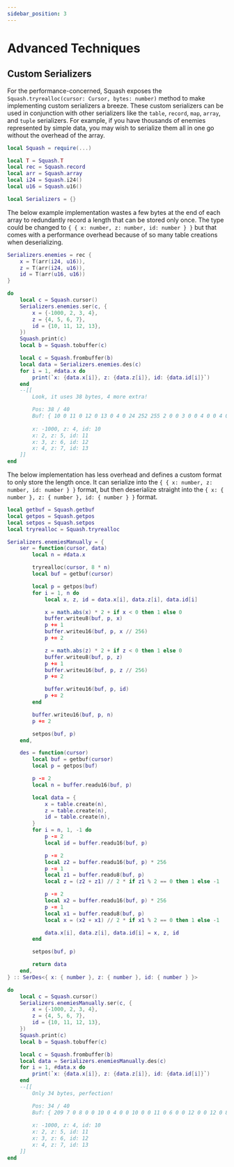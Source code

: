 ```yaml
---
sidebar_position: 3
---
```


# Advanced Techniques

## Custom Serializers
For the performance-concerned, Squash exposes the `Squash.tryrealloc(cursor: Cursor, bytes: number)` method to make implementing custom serializers a breeze. These custom serializers can be used in conjunction with other serializers like the `table`, `record`, `map`, `array`, and `tuple` serializers. For example, if you have thousands of enemies represented by simple data, you may wish to serialize them all in one go without the overhead of the array.

```lua
local Squash = require(...)

local T = Squash.T
local rec = Squash.record
local arr = Squash.array
local i24 = Squash.i24()
local u16 = Squash.u16()

local Serializers = {}
```

The below example implementation wastes a few bytes at the end of each array to redundantly record a length that can be stored only once. The type could be changed to `{ { x: number, z: number, id: number } }` but that comes with a performance overhead because of so many table creations when deserializing.
```lua
Serializers.enemies = rec {
	x = T(arr(i24, u16)),
	z = T(arr(i24, u16)),
	id = T(arr(u16, u16))
}

do
	local c = Squash.cursor()
	Serializers.enemies.ser(c, {
		x = {-1000, 2, 3, 4},
		z = {4, 5, 6, 7},
		id = {10, 11, 12, 13},
	})
	Squash.print(c)
	local b = Squash.tobuffer(c)

	local c = Squash.frombuffer(b)
	local data = Serializers.enemies.des(c)
	for i = 1, #data.x do
		print(`x: {data.x[i]}, z: {data.z[i]}, id: {data.id[i]}`)
	end
	--[[
		Look, it uses 38 bytes, 4 more extra!

		Pos: 38 / 40
		Buf: { 10 0 11 0 12 0 13 0 4 0 24 252 255 2 0 0 3 0 0 4 0 0 4 0 4 0 0 5 0 0 6 0 0 7 0 0 4 0 0 0 }
																									^
		x: -1000, z: 4, id: 10
		x: 2, z: 5, id: 11
		x: 3, z: 6, id: 12
		x: 4, z: 7, id: 13
	]]
end
```

The below implementation has less overhead and defines a custom format to only store the length once. It can serialize into the `{ { x: number, z: number, id: number } }` format, but then deserialize straight into the `{ x: { number }, z: { number }, id: { number } }` format.
```lua
local getbuf = Squash.getbuf
local getpos = Squash.getpos
local setpos = Squash.setpos
local tryrealloc = Squash.tryrealloc

Serializers.enemiesManually = {
	ser = function(cursor, data)
		local n = #data.x

		tryrealloc(cursor, 8 * n)
		local buf = getbuf(cursor)

		local p = getpos(buf)
		for i = 1, n do
			local x, z, id = data.x[i], data.z[i], data.id[i]

			x = math.abs(x) * 2 + if x < 0 then 1 else 0
			buffer.writeu8(buf, p, x)
			p += 1
			buffer.writeu16(buf, p, x // 256)
			p += 2

			z = math.abs(z) * 2 + if z < 0 then 1 else 0
			buffer.writeu8(buf, p, z)
			p += 1
			buffer.writeu16(buf, p, z // 256)
			p += 2

			buffer.writeu16(buf, p, id)
			p += 2
		end

		buffer.writeu16(buf, p, n)
		p += 2

		setpos(buf, p)
	end,

	des = function(cursor)
		local buf = getbuf(cursor)
		local p = getpos(buf)

		p -= 2
		local n = buffer.readu16(buf, p)

		local data = {
			x = table.create(n),
			z = table.create(n),
			id = table.create(n),
		}
		for i = n, 1, -1 do
			p -= 2
			local id = buffer.readu16(buf, p)

			p -= 2
			local z2 = buffer.readu16(buf, p) * 256
			p -= 1
			local z1 = buffer.readu8(buf, p)
			local z = (z2 + z1) // 2 * if z1 % 2 == 0 then 1 else -1

			p -= 2
			local x2 = buffer.readu16(buf, p) * 256
			p -= 1
			local x1 = buffer.readu8(buf, p)
			local x = (x2 + x1) // 2 * if x1 % 2 == 0 then 1 else -1

			data.x[i], data.z[i], data.id[i] = x, z, id
		end

		setpos(buf, p)

		return data
	end,
} :: SerDes<{ x: { number }, z: { number }, id: { number } }>

do
	local c = Squash.cursor()
	Serializers.enemiesManually.ser(c, {
		x = {-1000, 2, 3, 4},
		z = {4, 5, 6, 7},
		id = {10, 11, 12, 13},
	})
	Squash.print(c)
	local b = Squash.tobuffer(c)

	local c = Squash.frombuffer(b)
	local data = Serializers.enemiesManually.des(c)
	for i = 1, #data.x do
		print(`x: {data.x[i]}, z: {data.z[i]}, id: {data.id[i]}`)
	end
	--[[
		Only 34 bytes, perfection!

		Pos: 34 / 40
		Buf: { 209 7 0 8 0 0 10 0 4 0 0 10 0 0 11 0 6 0 0 12 0 0 12 0 8 0 0 14 0 0 13 0 4 0 0 0 0 0 0 0 }
																							^
		x: -1000, z: 4, id: 10
		x: 2, z: 5, id: 11
		x: 3, z: 6, id: 12
		x: 4, z: 7, id: 13
	]]
end
```